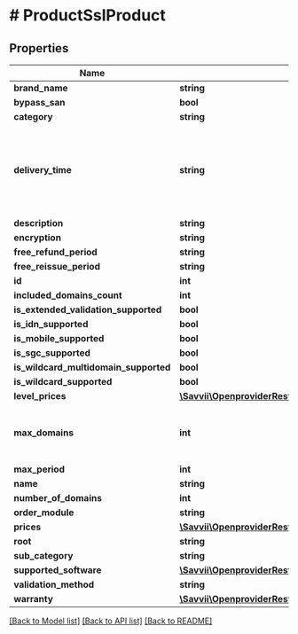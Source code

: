 # # ProductSslProduct

## Properties

Name | Type | Description | Notes
------------ | ------------- | ------------- | -------------
**brand_name** | **string** |  | [optional]
**bypass_san** | **bool** |  | [optional]
**category** | **string** |  | [optional]
**delivery_time** | **string** | Average period of time between order creation and completion. | [optional]
**description** | **string** |  | [optional]
**encryption** | **string** |  | [optional]
**free_refund_period** | **string** |  | [optional]
**free_reissue_period** | **string** |  | [optional]
**id** | **int** |  | [optional]
**included_domains_count** | **int** |  | [optional]
**is_extended_validation_supported** | **bool** |  | [optional]
**is_idn_supported** | **bool** |  | [optional]
**is_mobile_supported** | **bool** |  | [optional]
**is_sgc_supported** | **bool** |  | [optional]
**is_wildcard_multidomain_supported** | **bool** |  | [optional]
**is_wildcard_supported** | **bool** |  | [optional]
**level_prices** | [**\Savvii\OpenproviderRest\Model\ProductSslProductLevelPrices[]**](ProductSslProductLevelPrices.md) |  | [optional]
**max_domains** | **int** | Applies only to multi-domain certificates. | [optional]
**max_period** | **int** |  | [optional]
**name** | **string** |  | [optional]
**number_of_domains** | **int** |  | [optional]
**order_module** | **string** |  | [optional]
**prices** | [**\Savvii\OpenproviderRest\Model\ProductSslProductPrices[]**](ProductSslProductPrices.md) |  | [optional]
**root** | **string** |  | [optional]
**sub_category** | **string** |  | [optional]
**supported_software** | [**\Savvii\OpenproviderRest\Model\ProductSslProductSupportedSoftware[]**](ProductSslProductSupportedSoftware.md) |  | [optional]
**validation_method** | **string** |  | [optional]
**warranty** | [**\Savvii\OpenproviderRest\Model\ProductSslProductWarranty**](ProductSslProductWarranty.md) |  | [optional]

[[Back to Model list]](../../README.md#models) [[Back to API list]](../../README.md#endpoints) [[Back to README]](../../README.md)
